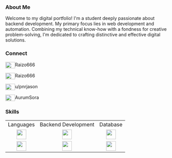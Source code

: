 ### About Me
Welcome to my digital portfolio! I'm a student deeply passionate about backend development. My primary focus lies in web development and automation. Combining my technical know-how with a fondness for creative problem-solving, I'm dedicated to crafting distinctive and effective digital solutions.

### Connect
<p align="left">
<img align="center" src="https://www.svgrepo.com/show/331368/discord-v2.svg" height="20" width="30"/>Raizo666
</p>
<p align="left">
<img align="center" src="https://www.svgrepo.com/show/452115/telegram.svg" height="20" width="30"/>Raizo666
</p>
<p align="left">
<img align="center" src="https://www.svgrepo.com/show/452094/reddit.svg" height="20" width="30"/>u/pnrjason
</p>
<p align="left">
<img align="center" src="https://www.svgrepo.com/show/448251/twitch.svg" height="20" width="30"/>AurumSora
</p>

### Skills
<table>
  <tr>
    <td align="center">Languages</td>
    <td align="center">Backend Development</td>
    <td align="center">Database</td>
  </tr>
  <tr>
    <td align="center"><img src="URL_FOR_C#" width="30" height="30"></td>
    <td align="center"><img src="URL_FOR_NODE" width="30" height="30"></td>
    <td align="center"><img src="URL_FOR_MONGODB" width="30" height="30"></td>
  </tr>
  <tr>
    <td align="center"><img src="URL_FOR_PYTHON" width="30" height="30"></td>
    <td align="center"><img src="URL_FOR_EXPRESS" width="30" height="30"></td>
    <td align="center"><img src="URL_FOR_MYSQL" width="30" height="30"></td>
  </tr>
  <!-- ... and so on for other icons -->
</table>
